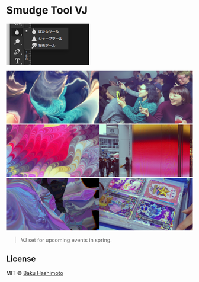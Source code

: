 # Smudge Tool VJ

![](thumbs/thumb.png)

<img src="thumbs/1.jpg" style="width:50%;"><img src="thumbs/1_original.png" style="width:50%;">  
<img src="thumbs/2.jpg" style="width:50%;"><img src="thumbs/2_original.png" style="width:50%;">  
<img src="thumbs/3.png" style="width:50%;"><img src="thumbs/3_original.png" style="width:50%;">  

> VJ set for upcoming events in spring.

## License

MIT © [Baku Hashimoto](http://baku89.com)
